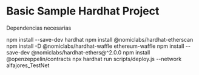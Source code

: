 # Basic Sample Hardhat Project

Dependencias necesarias

npm install --save-dev hardhat
npm install @nomiclabs/hardhat-etherscan
npm install -D @nomiclabs/hardhat-waffle ethereum-waffle
npm install --save-dev @nomiclabs/hardhat-ethers@^2.0.0
npm install @openzeppelin/contracts
npx hardhat run scripts/deploy.js --network alfajores_TestNet
